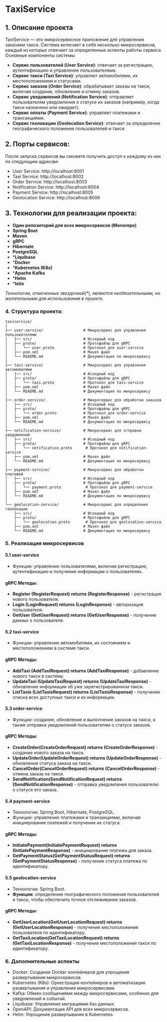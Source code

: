 # TaxiService

## 1. Описание проекта

TaxiService — это микросервисное приложение для управления заказами такси. Система включает в себя несколько микросервисов, каждый из которых отвечает за определенные аспекты работы сервиса. Основные компоненты системы:

- **Сервис пользователей (User Service)**: отвечает за регистрацию, аутентификацию и управление пользователями.
- **Сервис такси (Taxi Service)**: управляет автомобилями, их местоположением и статусами.
- **Сервис заказов (Order Service)**: обрабатывает заказы на такси, включая создание, обновление и отмену заказов.
- **Сервис уведомлений (Notification Service)**: отправляет пользователям уведомления о статусе их заказов (например, когда такси назначено или ожидает).
- **Сервис оплаты (Payment Service)**: управляет платежами и трансакциями.
- **Сервис геолокации (Geolocation Service)**: отвечает за определение географического положения пользователей и такси.
 
## 2. Порты сервисов:

   После запуска сервисов вы сможете получить доступ к каждому из них по следующим адресам:

   - User Service: http://localhost:8001
   - Taxi Service: http://localhost:8002
   - Order Service: http://localhost:8003
   - Notification Service: http://localhost:8004
   - Payment Service: http://localhost:8005
   - Geolocation Service: http://localhost:8006

## 3. Технологии для реализации проекта:

- **Один репозиторий для всех микросервисов (Monorepo)**
- **Spring Boot**
- **Maven**
- **gRPC**
- **Hibernate**
- **PostgreSQL**
- ***Liquibase**
- ***Docker**
- ***Kubernetes (K8s)**
- ***Apache Kafka**
- ***Helm**
- ***Istio**

*Технологии, отмеченные звездочкой(\*), являются необязательными, но желательными для использования в проекте.*

### 4. Структура проекта:
```plaintext
taxiservice/
│
├── user-service/                  # Микросервис для управления пользователями
│   ├── src/                       # Исходный код
│   ├── proto/                     # Протофайлы для gRPC
│   │   └── user.proto             # Протокол для user-service
│   ├── pom.xml                    # Maven файл
│   └── README.md                  # Документация по микросервису
│
├── taxi-service/                  # Микросервис для управления автомобилями
│   ├── src/                       # Исходный код
│   ├── proto/                     # Протофайлы для gRPC
│   │   └── taxi.proto             # Протокол для taxi-service
│   ├── pom.xml                    # Maven файл
│   └── README.md                  # Документация по микросервису
│
├── order-service/                 # Микросервис для обработки заказов
│   ├── src/                       # Исходный код
│   ├── proto/                     # Протофайлы для gRPC
│   │   └── order.proto            # Протокол для order-service
│   ├── pom.xml                    # Maven файл
│   └── README.md                  # Документация по микросервису
│
├── notification-service/          # Микросервис для отправки уведомлений
│   ├── src/                       # Исходный код
│   ├── proto/                     # Протофайлы для gRPC
│   │   └── notification.proto      # Протокол для notification-service
│   ├── pom.xml                    # Maven файл
│   └── README.md                  # Документация по микросервису
│
├── payment-service/               # Микросервис для обработки платежей
│   ├── src/                       # Исходный код
│   ├── proto/                     # Протофайлы для gRPC
│   │   └── payment.proto           # Протокол для payment-service
│   ├── pom.xml                    # Maven файл
│   └── README.md                  # Документация по микросервису
│
└── geolocation-service/           # Микросервис для определения геолокации
    ├── src/                       # Исходный код
    ├── proto/                     # Протофайлы для gRPC
    │   └── geolocation.proto       # Протокол для geolocation-service
    ├── pom.xml                    # Maven файл
    └── README.md                  # Документация по микросервису
```
### 5. Реализация микросервисов

#### 5.1 user-service
- Функции: управление пользователями, включая регистрацию, аутентификацию и получение информации о пользователях.

#### gRPC Методы:
- **Register (RegisterRequest) returns (RegisterResponse)** - регистрация нового пользователя.
- **Login (LoginRequest) returns (LoginResponse)** - авторизация пользователя.
- **GetUser (GetUserRequest) returns (GetUserResponse)** - получение данных о пользователе.

#### 5.2 taxi-service
- Функции: управление автомобилями, их состоянием и местоположением в системе такси.

#### gRPC Методы:
- **AddTaxi (AddTaxiRequest) returns (AddTaxiResponse)** - добавление нового такси в систему.
- **UpdateTaxi (UpdateTaxiRequest) returns (UpdateTaxiResponse)** - обновление информации об уже зарегистрированном такси.
- **ListTaxis (ListTaxisRequest) returns (ListTaxisResponse)** - получение списка всех доступных такси и их информации.

#### 5.3 order-service
- Функции: создание, обновление и выполнение заказов на такси, а также отправка уведомлений пользователям о статусе заказов.

#### gRPC Методы:
- **CreateOrder(CreateOrderRequest) returns (CreateOrderResponse)** - создание нового заказа на такси.
- **UpdateOrder(UpdateOrderRequest) returns (UpdateOrderResponse)** - обновление статуса заказа на такси.
- **CancelOrder(CancelOrderRequest) returns (CancelOrderResponse)** - отмена заказа на такси.
- **SendNotification(SendNotificationRequest) returns (SendNotificationResponse)** - отправка уведомления пользователю о статусе его заказа.

#### 5.4 payment-service
- Технологии: Spring Boot, Hibernate, PostgreSQL.
- Функции: управление платежами и транзакциями, включая инициирование платежей и получение их статуса.

#### gRPC Методы:
- **InitiatePayment(InitiatePaymentRequest) returns (InitiatePaymentResponse)** - инициирование платежа для заказа.
- **GetPaymentStatus(GetPaymentStatusRequest) returns (GetPaymentStatusResponse)** - получение статуса платежа по идентификатору.

#### 5.5 geolocation-service
- Технологии: Spring Boot.
- **Функции**: определение географического положения пользователей и такси, чтобы обеспечить точное отслеживание заказов.
  
#### gRPC Методы:
- **GetUserLocation(GetUserLocationRequest) returns (GetUserLocationResponse)** - получение местоположения пользователя по идентификатору.
- **GetTaxiLocation(GetTaxiLocationRequest) returns (GetTaxiLocationResponse)** - получение местоположения такси по идентификатору.

### 6. Дополнительные аспекты

- Docker: Создание Docker контейнеров для упрощения развертывания микросервисов.
- Kubernetes (K8s): Оркестрация контейнеров и автоматизация развертывания и управления микросервисами.
- Kafka: Обмен сообщениями между микросервисами, особенно для уведомлений и событий.
- Liquibase: Управление миграциями баз данных.
- OpenAPI: Документация API для всех микросервисов.
- Helm: Упрощение развертывания в Kubernetes.
